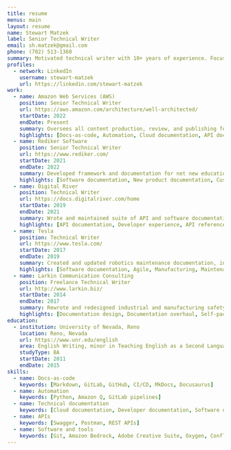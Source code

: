 ```yaml
---
title: resume
menus: main
layout: resume
name: Stewart Matzek
label: Senior Technical Writer
email: sh.matzek@gmail.com
phone: (702) 513-1360
summary: Motivated technical writer with 10+ years of experience. Focused on creating clear, user-friendly, and accessible documentation in docs-as-code and agile environments.
profiles:
  - network: LinkedIn
    username: stewart-matzek
    url: https://linkedin.com/stewart-matzek
work:
  - name: Amazon Web Services (AWS)
    position: Senior Technical Writer
    url: https://aws.amazon.com/architecture/well-architected/
    startDate: 2022
    endDate: Present
    summary: Oversees all content production, review, and publishing for the AWS Well-Architected Framework, pillar guides, and lens whitepapers. Designed docs-as-code infrastructure for documentation writing and editing. Conducts market and SEO research, and generates high-level metrics reports.
    highlights: [Docs-as-code, Automation, Cloud documentation, API documentation, Process improvement]
  - name: Rediker Software
    position: Senior Technical Writer
    url: https://www.rediker.com/
    startDate: 2021
    endDate: 2022
    summary: Developed framework and documentation for net new education software from scratch. Distributed release notes and customer emails on new features, updates, and bug fixes. Evaluated and implemented customer feedback to enhance documentation readability and clarity.
    highlights: [Software documentation, New product documentation, Customer outreach, Release notes, Ticket management]
  - name: Digital River
    position: Technical Writer
    url: https://docs.digitalriver.com/home
    startDate: 2019
    endDate: 2021
    summary: Wrote and maintained suite of API and software documentation for an ecommerce product suite. Presented and implemented large-scale overhaul of developer experience for an API-first, headless ecommerce documentation site. Researched, applied, and migrated documentation into new docs system.
    highlights: [API documentation, Developer experience, API reference, UI design, Persona development]
  - name: Tesla
    position: Technical Writer
    url: https://www.tesla.com/
    startDate: 2017
    endDate: 2019
    summary: Created and updated robotics maintenance documentation, internal and external factory management software guides, and training presentations for a variety of audiences from line workers to managers.
    highlights: [Software documentation, Agile, Manufacturing, Maintenance]
  - name: Larkin Communication Consulting
    position: Freelance Technical Writer
    url: http://www.larkin.biz/
    startDate: 2014
    endDate: 2017
    summary: Rewrote and redesigned industrial and manufacturing safety manuals for clarity, concision, and improved safety language.
    highlights: [Documentation design, Documentation overhaul, Self-paced work, Fast turnaround]
education:
  - institution: University of Nevada, Reno
    location: Reno, Nevada
    url: https://www.unr.edu/english
    area: English Writing, minor in Teaching English as a Second Language
    studyType: BA
    startDate: 2011
    endDate: 2015
skills:
  - name: Docs-as-code
    keywords: [Markdown, GitLab, GitHub, CI/CD, MkDocs, Docusaurus]
  - name: Automation
    keywords: [Python, Amazon Q, GitLab pipelines]
  - name: Technical documentation
    keywords: [Cloud documentation, Developer documentation, Software documentation, API documentation, Instructional documentation, Safety manuals, Engineering manuals, Document design, Blogs and marketing, Metrics reporting]
  - name: APIs
    keywords: [Swagger, Postman, REST APIs]
  - name: Software and tools
    keywords: [Git, Amazon Bedrock, Adobe Creative Suite, Oxygen, Confluence, Jira, MadCap Flare, HTML, CSS, XML]
---
```

